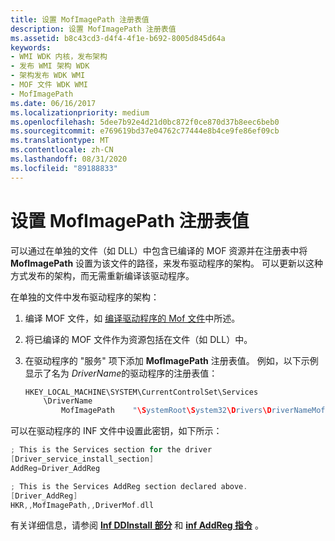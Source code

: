 ```yaml
---
title: 设置 MofImagePath 注册表值
description: 设置 MofImagePath 注册表值
ms.assetid: b8c43cd3-d4f4-4f1e-b692-8005d845d64a
keywords:
- WMI WDK 内核，发布架构
- 发布 WMI 架构 WDK
- 架构发布 WDK WMI
- MOF 文件 WDK WMI
- MofImagePath
ms.date: 06/16/2017
ms.localizationpriority: medium
ms.openlocfilehash: 5dee7b92e4d21d0bc872f0ce870d37b8eec6beb0
ms.sourcegitcommit: e769619bd37e04762c77444e8b4ce9fe86ef09cb
ms.translationtype: MT
ms.contentlocale: zh-CN
ms.lasthandoff: 08/31/2020
ms.locfileid: "89188833"
---
```

# <a name="setting-the-mofimagepath-registry-value"></a>设置 MofImagePath 注册表值





可以通过在单独的文件（如 DLL）中包含已编译的 MOF 资源并在注册表中将 **MofImagePath** 设置为该文件的路径，来发布驱动程序的架构。 可以更新以这种方式发布的架构，而无需重新编译该驱动程序。

在单独的文件中发布驱动程序的架构：

1.  编译 MOF 文件，如 [编译驱动程序的 Mof 文件](compiling-a-driver-s-mof-file.md)中所述。

2.  将已编译的 MOF 文件作为资源包括在文件（如 DLL）中。

3.  在驱动程序的 "服务" 项下添加 **MofImagePath** 注册表值。 例如，以下示例显示了名为 *DriverName*的驱动程序的注册表值：

    ```cpp
    HKEY_LOCAL_MACHINE\SYSTEM\CurrentControlSet\Services
        \DriverName
            MofImagePath    "\SystemRoot\System32\Drivers\DriverNameMof.dll"
    ```

可以在驱动程序的 INF 文件中设置此密钥，如下所示：

```cpp
; This is the Services section for the driver
[Driver_service_install_section]
AddReg=Driver_AddReg

; This is the Services AddReg section declared above.
[Driver_AddReg]
HKR,,MofImagePath,,DriverMof.dll 
```

有关详细信息，请参阅 [**Inf DDInstall 部分**](../install/inf-ddinstall-services-section.md) 和 [**inf AddReg 指令**](../install/inf-addreg-directive.md) 。

 

